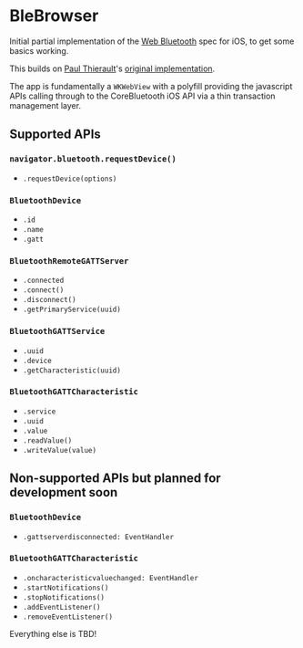 # BleBrowser

Initial partial implementation of the [Web Bluetooth](https://webbluetoothcg.github.io/web-bluetooth/) 
spec for iOS, to get some basics working. 

This builds on [Paul Thierault](https://github.com/pauljt)'s [original implementation](https://github.com/pauljt/BleBrowser).

The app is fundamentally a `WKWebView` with a polyfill providing the javascript APIs calling 
through to the CoreBluetooth iOS API via a thin transaction management layer.

## Supported APIs

### `navigator.bluetooth.requestDevice()`

- `.requestDevice(options)`

### `BluetoothDevice`

- `.id`
- `.name`
- `.gatt`

### `BluetoothRemoteGATTServer`

- `.connected`
- `.connect()`
- `.disconnect()`
- `.getPrimaryService(uuid)`

### `BluetoothGATTService`

- `.uuid`
- `.device`
- `.getCharacteristic(uuid)`

### `BluetoothGATTCharacteristic`

- `.service`
- `.uuid`
- `.value`
- `.readValue()`
- `.writeValue(value)`

## Non-supported APIs but planned for development soon

### `BluetoothDevice`

- `.gattserverdisconnected: EventHandler`

### `BluetoothGATTCharacteristic`

- `.oncharacteristicvaluechanged: EventHandler`
- `.startNotifications()`
- `.stopNotifications()`
- `.addEventListener()`
- `.removeEventListener()`

Everything else is TBD!
